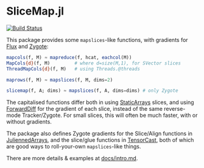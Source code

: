 # SliceMap.jl

[![Build Status](https://travis-ci.org/mcabbott/SliceMap.jl.svg?branch=master)](https://travis-ci.org/mcabbott/SliceMap.jl)

This package provides some `mapslices`-like functions, 
with gradients for [Flux](https://github.com/FluxML/Flux.jl) and [Zygote](https://github.com/FluxML/Zygote.jl):

```julia
mapcols(f, M) ≈ mapreduce(f, hcat, eachcol(M))
MapCols{d}(f, M)         # where d=size(M,1), for SVector slices
ThreadMapCols{d}(f, M)   # using Threads.@threads

maprows(f, M) ≈ mapslices(f, M, dims=2)

slicemap(f, A; dims) ≈ mapslices(f, A, dims=dims) # only Zygote
```

The capitalised functions differ both in using [StaticArrays](https://github.com/JuliaArrays/StaticArrays.jl) 
slices, and using [ForwardDiff](https://github.com/JuliaDiff/ForwardDiff.jl) for the gradient of each slice,
instead of the same reverse-mode Tracker/Zygote.
For small slices, this will often be much faster, with or without gradients. 

The package also defines Zygote gradients for the Slice/Align functions in 
[JuliennedArrays](https://github.com/bramtayl/JuliennedArrays.jl), 
and the slice/glue functions in [TensorCast](https://github.com/mcabbott/TensorCast.jl), 
both of which are good ways to roll-your-own `mapslices`-like things.

There are more details & examples at [docs/intro.md](docs/intro.md). 
